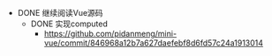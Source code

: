 - DONE 继续阅读Vue源码
	- DONE 实现computed
		- https://github.com/pidanmeng/mini-vue/commit/846968a12b7a627daefebf8d6fd57c24a1913014